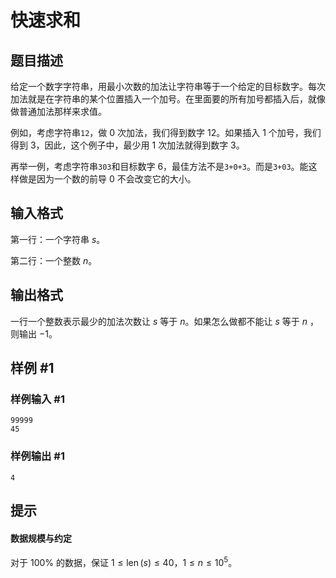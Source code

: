 # 快速求和

## 题目描述

给定一个数字字符串，用最小次数的加法让字符串等于一个给定的目标数字。每次加法就是在字符串的某个位置插入一个加号。在里面要的所有加号都插入后，就像做普通加法那样来求值。

例如，考虑字符串`12`，做 $0$ 次加法，我们得到数字 $12$。如果插入 $1$ 个加号，我们得到 $3$，因此，这个例子中，最少用 $1$ 次加法就得到数字 $3$。

再举一例，考虑字符串`303`和目标数字 $6$，最佳方法不是`3+0+3`。而是`3+03`。能这样做是因为一个数的前导 $0$ 不会改变它的大小。

## 输入格式

第一行：一个字符串 $s$。

第二行：一个整数 $n$。

## 输出格式

一行一个整数表示最少的加法次数让 $s$ 等于 $n$。如果怎么做都不能让 $s$ 等于 $n$ ，则输出 $-1$。

## 样例 #1

### 样例输入 #1
```
99999
45
```

### 样例输出 #1

```
4
```

## 提示

#### 数据规模与约定

对于 $100\%$ 的数据，保证 $1\le \operatorname{len}(s)\le40$，$1 \leq n\le10^5$。

